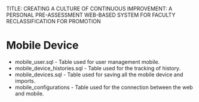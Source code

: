 TITLE: CREATING A CULTURE OF CONTINUOUS IMPROVEMENT: A PERSONAL PRE-ASSESSMENT WEB-BASED SYSTEM FOR FACULTY RECLASSIFICATION FOR PROMOTION


# Mobile Device

<ul>
  <li>mobile_user.sql - Table used for user management mobile.</li>
  <li>mobile_device_histories.sql - Table used for the tracking of history.</li>
  <li>mobile_devices.sql - Table used for saving all the mobile device and imports.</li>
  <li>mobile_configurations - Table used for the connection between the web and mobile.</li>
</ul>
